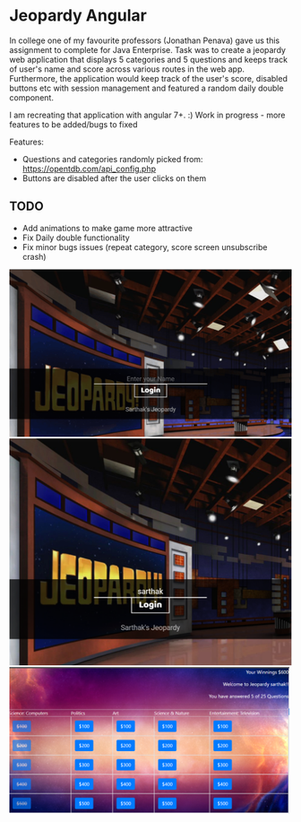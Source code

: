 # Jeopardy Angular

In college one of my favourite professors (Jonathan Penava) gave us this assignment to complete for Java Enterprise.  Task was to create a jeopardy web application that displays 5 categories and 5 questions and keeps track of user's name and score across various routes in the web app.  Furthermore, the application would keep track of the user's score, disabled buttons etc with session management and featured a random daily double component.  

I am recreating that application with angular 7+.  :)  Work in progress - more features to be added/bugs to fixed

Features: 
* Questions and categories randomly picked from: https://opentdb.com/api_config.php
* Buttons are disabled after the user clicks on them


## TODO
* Add animations to make game more attractive
* Fix Daily double functionality
* Fix minor bugs issues (repeat category, score screen unsubscribe crash)

<img src="jeopardyGif.gif?raw=true" width="600px">
<img src="jeopardy1.PNG?raw=true" width="600px">
<img src="jeopardy2.PNG?raw=true" width="500px">
